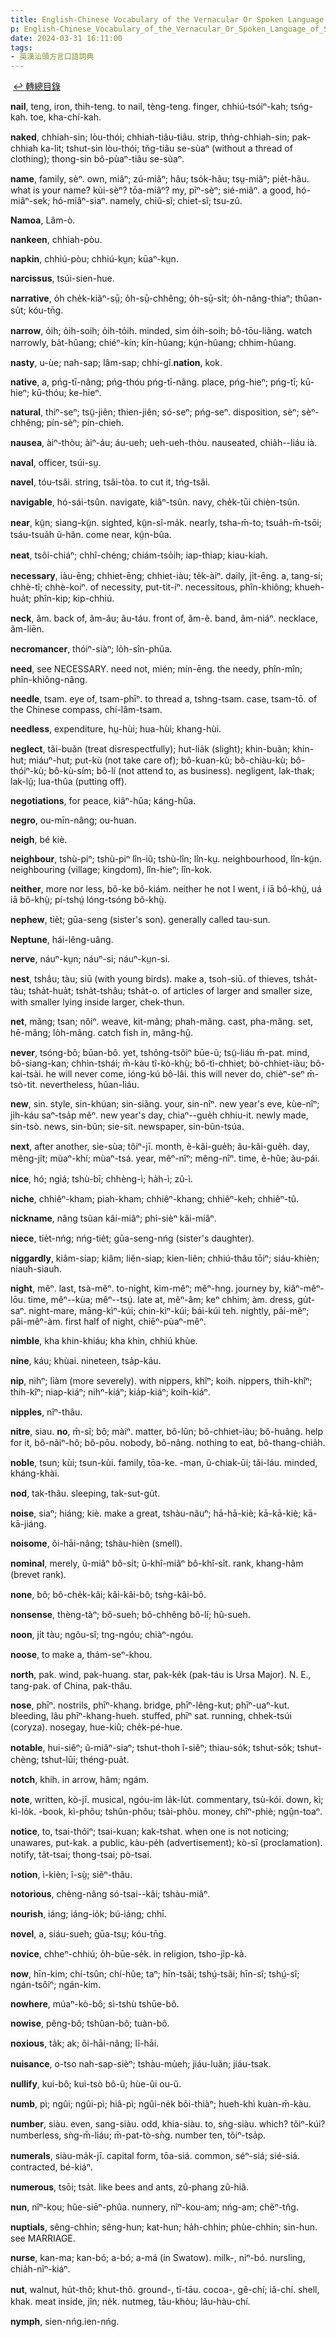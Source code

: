 ```yaml
---
title: English-Chinese Vocabulary of the Vernacular Or Spoken Language of Swatow (英漢汕頭方言口語詞典) / N
p: English-Chinese_Vocabulary_of_the_Vernacular_Or_Spoken_Language_of_Swatow/N
date: 2024-03-31 16:11:00
tags: 
- 英漢汕頭方言口語詞典
---
```

​
[↩️ 轉總目錄](/English-Chinese_Vocabulary_of_the_Vernacular_Or_Spoken_Language_of_Swatow)​

**nail**, teng, iron, thih-teng. to nail, tèng-teng. finger, chhiú-tsóiⁿ-kah; tsńg-kah. toe, kha-chí-kah.

**naked**, chhiah-sin; lòu-thói; chhiah-tiâu-tiâu. strip, thn̍g-chhiah-sin; pak-chhiah ka-lit; tshut-sin lòu-thói; tñg-tiâu se-sùaⁿ (without a thread of clothing); thong-sin bô-pùaⁿ-tiâu se-sùaⁿ.

**name**, family, sèⁿ. own, miâⁿ; zú-miâⁿ; hãu; tso̍k-hãu; tsṳ-miâⁿ; pie̍t-hãu. what is your name? kùi-sèⁿ? tōa-miâⁿ? my, pĩⁿ-sèⁿ; sié-miâⁿ. a good, hó-miâⁿ-sek; hó-miâⁿ-siaⁿ. namely, chiũ-sĩ; chiet-sĩ; tsu-zû.

**Namoa**, Lâm-ò.

**nankeen**, chhiah-pòu.

**napkin**, chhiú-pòu; chhiú-kṳn; kūaⁿ-kṳn.

**narcissus**, tsúi-sien-hue.

**narrative**, o̍h che̍k-kiãⁿ-sṳ̄; o̍h-sṳ̄-chhêng; o̍h-sṳ̄-si̍t; o̍h-nâng-thiaⁿ; thûan-su̍t; kóu-tn̄g.
<!--more-->
**narrow**, o̍ih; o̍ih-soih; o̍ih-to̍ih. minded, sim o̍ih-soih; bô-tōu-liãng. watch narrowly, ba̍t-hûang; chiéⁿ-kín; kín-hûang; kṳ́n-hûang; chhim-hûang.

**nasty**, u-ùe; nah-sap; lâm-sap; chhi-gî. ​**nation**, kok.

**native**, a, pńg-tī-nâng; pńg-thóu pńg-tī-nâng. place, pńg-hieⁿ; pńg-tī; kū-hieⁿ; kū-thóu; ke-hieⁿ.

**natural**, thiⁿ-seⁿ; tsṳ̃-jiên; thien-jiên; só-seⁿ; pńg-seⁿ. disposition, sèⁿ; sèⁿ-chhêng; pín-sèⁿ; pín-chieh.

**nausea**, àiⁿ-thòu; àiⁿ-áu; áu-ueh; ueh-ueh-thòu. nauseated, chia̍h--liáu ià.

**naval**, officer, tsúi-sṳ.

**navel**, tóu-tsâi. string, tsâi-tòa. to cut it, tńg-tsâi.

**navigable**, hó-sái-tsûn. navigate, kiâⁿ-tsûn. navy, che̍k-tūi chièn-tsûn.

**near**, kṳ̃n; siang-kṳ̃n. sighted, kṳ̃n-sĩ-ma̍k. nearly, tsha-m̄-to; tsua̍h-m̄-tsōi; tsáu-tsua̍h ũ-hãn. come near, kṳ̃n-bûa.

**neat**, tsôi-chiáⁿ; chhî-chéng; chiám-tso̍ih; iap-thiap; kiau-kiah.

**necessary**, iàu-ēng; chhiet-ēng; chhiet-iàu; te̍k-àiⁿ. daily, ji̍t-ēng. a, tang-si; chhè-tî; chhè-koiⁿ. of necessity, put-tit-íⁿ. necessitous, phîn-khiông; khueh-hua̍t; phîn-kip; kip-chhiú.

**neck**, ãm. back of, ãm-ãu; ãu-táu. front of, ãm-ẽ. band, ãm-niáⁿ. necklace, ãm-liēn.

**necromancer**, thóiⁿ-siàⁿ; lo̍h-sîn-phûa.

**need**, see NECESSARY. need not, mién; mín-ēng. the needy, phîn-mîn; phîn-khiông-nâng.

**needle**, tsam. eye of, tsam-phīⁿ. to thread a, tshng-tsam. case, tsam-tō. of the Chinese compass, chí-lâm-tsam.

**needless**, expenditure, hṳ-hùi; hua-hùi; khang-hùi.

**neglect**, tãi-buãn (treat disrespectfully); hut-lia̍k (slight); khin-buãn; khin-hut; miáuⁿ-hut; put-kù (not take care of); bô-kuan-kù; bô-chiàu-kù; bô-thóiⁿ-kù; bô-kù-sím; bô-lí (not attend to, as business). negligent, lak-thak; lak-lṳ́; lua-thûa (putting off).

**negotiations**, for peace, kiâⁿ-hûa; káng-hûa.

**negro**, ou-mīn-nâng; ou-huan.

**neigh**, bé kiè.

**neighbour**, tshù-piⁿ; tshù-piⁿ lîn-iũ; tshù-lîn; lîn-kṳ. neighbourhood, lîn-kṳ̃n. neighbouring (village; kingdom), lîn-hieⁿ; lîn-kok.

**neither**, more nor less, bô-ke bô-kiám. neither he not I went, i iā bô-khṳ̀, uá iā bô-khṳ̀; pí-tshṳ́ lóng-tsóng bô-khṳ̀.

​**nephew**, tie̍t; gūa-seng (sister's son). generally called tau-sun.

**Neptune**, hái-lêng-uâng.

**nerve**, náuⁿ-kṳn; náuⁿ-si; náuⁿ-kṳn-si.

**nest**, tshâu; tàu; siū (with young birds). make a, tsoh-siū. of thieves, tsha̍t-tàu; tsha̍t-hua̍t; tsha̍t-tshâu; tsha̍t-o. of articles of larger and smaller size, with smaller lying inside larger, chek-thun.

**net**, mãng; tsan; nôiⁿ. weave, kit-mãng; phah-mãng. cast, pha-mãng. set, hē-mãng; lo̍h-mãng. catch fish in, mãng-hṳ̂.

**never**, tsóng-bô; būan-bô. yet, tshông-tsôiⁿ būe-ũ; tsṳ̃-liáu m̄-pat. mind, bô-siang-kan; chhìn-tshái; m̄-kàu tî-kò-khṳ̀; bô-tì-chhiet; bò-chhiet-iàu; bô-kai-tsài. he will never come, ióng-kú bô-lâi. this will never do, chièⁿ-seⁿ m̄-tsò-tit. nevertheless, hûan-liáu.

**new**, sin. style, sin-khúan; sin-siãng. your, sin-nîⁿ. new year's eve, kùe-nîⁿ; ji̍h-káu saⁿ-tsa̍p mêⁿ. new year's day, chiaⁿ--gue̍h chhiu-it. newly made, sin-tsò. news, sin-bũn; sie-sit. newspaper, sin-bũn-tsúa.

**next**, after another, sie-sùa; tõiⁿ-jī. month, ẽ-kâi-gue̍h; ãu-kâi-gue̍h. day, mêng-ji̍t; mùaⁿ-khí; mùaⁿ-tsá. year, mêⁿ-nîⁿ; mêng-nîⁿ. time, ẽ-hûe; ãu-pái.

**nice**, hó; ngiá; tshù-bī; chhèng-ì; ha̍h-ì; zû-ì.

**niche**, chhiêⁿ-kham; piah-kham; chhiêⁿ-khang; chhiêⁿ-keh; chhiêⁿ-tû.

**nickname**, nâng tsũan kâi-miâⁿ; phì-sièⁿ kâi-miâⁿ.

**niece**, tie̍t-nńg; nńg-tie̍t; gūa-seng-nńg (sister's daughter).

**niggardly**, kiâm-siap; kiâm; liẽn-siap; kien-liẽn; chhiú-thâu tōiⁿ; siáu-khièn; niauh-siauh.

**night**, mêⁿ. last, tsà-mêⁿ. to-night, kim-mêⁿ; mêⁿ-hng. journey by, kiâⁿ-mêⁿ-lōu. time, mêⁿ--kùa; mêⁿ--tsṳ́. late at, mêⁿ-âm; keⁿ chhim; àm. dress, gu̍t-saⁿ. night-mare, māng-kìⁿ-kúi; chin-kìⁿ-kúi; bái-kúi teh. nightly, pâi-mêⁿ; pâi-mêⁿ-àm. first half of night, chiēⁿ-pùaⁿ-mêⁿ.

**nimble**, kha khin-khiáu; kha khin, chhiú khùe.

**nine**, káu; khùai. nineteen, tsa̍p-káu.

**nip**, nihⁿ; liàm (more severely). with nippers, khîⁿ; koih. nippers, thih-khîⁿ; thih-kîⁿ; niap-kiáⁿ; nihⁿ-kiáⁿ; kia̍p-kiáⁿ; koih-kiáⁿ.

**nipples**, nîⁿ-thâu.

**nitre**, siau. ​**no**, m̄-sĩ; bô; màiⁿ. matter, bô-lũn; bô-chhiet-iàu; bô-huâng. help for it, bô-nãiⁿ-hô; bô-pōu. nobody, bô-nâng. nothing to eat, bô-thang-chia̍h.

**noble**, tsun; kùi; tsun-kùi. family, tōa-ke. -man, ũ-chiak-ūi; tãi-láu. minded, kháng-khài.

**nod**, tak-thâu. sleeping, tak-sut-gu̍t.

**noise**, siaⁿ; hiáng; kiè. make a great, tshàu-nãuⁿ; hā-hā-kiè; kā-kā-kiè; kā-kā-jiáng.

**noisome**, õi-hāi-nâng; tshàu-hièn (smell).

**nominal**, merely, ũ-miâⁿ bô-si̍t; ũ-khî-miâⁿ bô-khî-si̍t. rank, khang-hâm (brevet rank).

**none**, bô; bô-che̍k-kâi; kâi-kâi-bô; tsǹg-kâi-bô.

**nonsense**, thèng-tàⁿ; bô-sueh; bô-chhêng bô-lí; hû-sueh.

**noon**, ji̍t tàu; ngõu-sî; tng-ngóu; chiàⁿ-ngóu.

**noose**, to make a, thám-seⁿ-khou.

**north**, pak. wind, pak-huang. star, pak-ke̍k (pak-táu is Ursa Major). N. E., tang-pak. of China, pak-thâu.

**nose**, phīⁿ. nostrils, phīⁿ-khang. bridge, phīⁿ-lêng-kut; phīⁿ-uaⁿ-kut. bleeding, lâu phīⁿ-khang-hueh. stuffed, phīⁿ sat. running, chhek-tsúi (coryza). nosegay, hue-kiû; che̍k-pé-hue.

**notable**, hui-siêⁿ; ũ-miâⁿ-siaⁿ; tshut-thoh ĩ-siêⁿ; thiau-so̍k; tshut-so̍k; tshut-chèng; tshut-lūi; théng-pua̍t.

**notch**, khih. in arrow, hâm; ngám.

**note**, written, kò-jī. musical, ngóu-im la̍k-lu̍t. commentary, tsù-kói. down, kì; kì-lo̍k. -book, kì-phõu; tshûn-phõu; tsài-phõu. money, chîⁿ-phiè; ngṳ̂n-toaⁿ.

**notice**, to, tsai-thóiⁿ; tsai-kuan; kak-tshat. when one is not noticing; unawares, put-kak. a public, kàu-pe̍h (advertisement); kò-sī (proclamation). notify, ta̍t-tsai; thong-tsai; pò-tsai.

**notion**, ì-kièn; î-sṳ̀; siẽⁿ-thâu.

**notorious**, chèng-nâng só-tsai--kâi; tshàu-miâⁿ.

**nourish**, iáng; iáng-io̍k; bú-iáng; chhī.

**novel**, a, siáu-sueh; gūa-tsṳ; kóu-tn̄g.

**novice**, chheⁿ-chhiú; o̍h-būe-se̍k. in religion, tsho-ji̍p-kà.

**now**, hīn-kim; chí-tsûn; chí-hûe; taⁿ; hīn-tsãi; tshṳ́-tsãi; hīn-sî; tshṳ́-sî; ngán-tsôiⁿ; ngán-kim.

**nowhere**, múaⁿ-kò-bô; sì-tshù tshūe-bô.

**nowise**, pẽng-bô; tshûan-bô; tuàn-bô.

**noxious**, ta̍k; ak; õi-hāi-nâng; lĩ-hāi.

**nuisance**, o-tso nah-sap-sièⁿ; tshàu-mu̍eh; jiáu-luãn; jiáu-tsak.

​**nullify**, kui-bô; kui-tsò bô-ũ; hùe-ûi ou-ũ.

**numb**, pì; ngûi; ngûi-pì; hiâ-pì; ngûi-ne̍k bõi-thiàⁿ; hueh-khì kuàn-m̄-kàu.

**number**, siàu. even, sang-siàu. odd, khia-siàu. to, sǹg-siàu. which? tõiⁿ-kúi? numberless, sǹg-m̄-liáu; m̄-pat-tò-sǹg. number ten, tõiⁿ-tsa̍p.

**numerals**, siàu-ma̍k-jī. capital form, tōa-siá. common, séⁿ-siá; sié-siá. contracted, bé-kiáⁿ.

**numerous**, tsōi; tsa̍t. like bees and ants, zû-phang zû-hiã.

**nun**, nîⁿ-kou; hûe-siēⁿ-phûa. nunnery, nîⁿ-kou-am; nńg-am; chẽⁿ-tn̂g.

**nuptials**, sêng-chhin; sêng-hun; kat-hun; ha̍h-chhin; phùe-chhin; sin-hun. see MARRIAGE.

**nurse**, kan-ma; kan-bó; a-bó; a-má (in Swatow). milk-, niⁿ-bó. nursling, chia̍h-nĩⁿ-kiáⁿ.

**nut**, walnut, hu̍t-thô; khut-thô. ground-, tī-tāu. cocoa-, gê-chí; iâ-chí. shell, khak. meat inside, jîn; ne̍k. nutmeg, tāu-khòu; lãu-hàu-chí.

**nymph**, sien-nńg.ien-nńg.